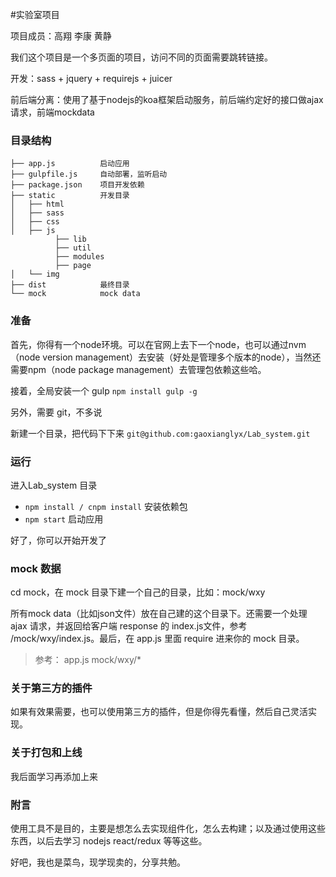 #实验室项目

项目成员：高翔 李康 黄静

我们这个项目是一个多页面的项目，访问不同的页面需要跳转链接。

开发：sass + jquery + requirejs + juicer

前后端分离：使用了基于nodejs的koa框架启动服务，前后端约定好的接口做ajax请求，前端mockdata

### 目录结构

```
├── app.js          启动应用
├── gulpfile.js     自动部署，监听启动
├── package.json    项目开发依赖
├── static          开发目录
│   ├── html
│   ├── sass
│   ├── css
│   ├── js
          ├── lib
          ├── util
          ├── modules
          ├── page
│   └── img
├── dist            最终目录
└── mock            mock data

```
### 准备

首先，你得有一个node环境。可以在官网上去下一个node，也可以通过nvm（node version management）去安装（好处是管理多个版本的node），当然还需要npm（node package management）去管理包依赖这些哈。

接着，全局安装一个 gulp `npm install gulp -g`

另外，需要 git，不多说

新建一个目录，把代码下下来
`git@github.com:gaoxianglyx/Lab_system.git`

### 运行

进入Lab_system 目录
* `npm install / cnpm install` 安装依赖包
* `npm start` 启动应用

好了，你可以开始开发了

### mock 数据

cd mock，在 mock 目录下建一个自己的目录，比如：mock/wxy

所有mock data（比如json文件）放在自己建的这个目录下。还需要一个处理 ajax 请求，并返回给客户端 response 的 index.js文件，参考 /mock/wxy/index.js。最后，在 app.js 里面 require 进来你的 mock 目录。

> 参考： app.js  mock/wxy/*

### 关于第三方的插件

如果有效果需要，也可以使用第三方的插件，但是你得先看懂，然后自己灵活实现。

### 关于打包和上线

我后面学习再添加上来

### 附言

使用工具不是目的，主要是想怎么去实现组件化，怎么去构建；以及通过使用这些东西，以后去学习 nodejs react/redux 等等这些。

好吧，我也是菜鸟，现学现卖的，分享共勉。
